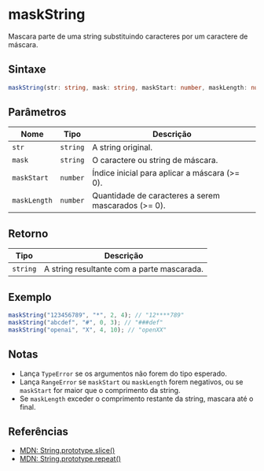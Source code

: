 # maskString

Mascara parte de uma string substituindo caracteres por um caractere de máscara.

## Sintaxe
```typescript
maskString(str: string, mask: string, maskStart: number, maskLength: number): string
```

## Parâmetros

| Nome         | Tipo      | Descrição                                                    |
|--------------|-----------|--------------------------------------------------------------|
| `str`        | `string`  | A string original.                                           |
| `mask`       | `string`  | O caractere ou string de máscara.                            |
| `maskStart`  | `number`  | Índice inicial para aplicar a máscara (>= 0).                |
| `maskLength` | `number`  | Quantidade de caracteres a serem mascarados (>= 0).          |

## Retorno

| Tipo     | Descrição                                                        |
|----------|------------------------------------------------------------------|
| `string` | A string resultante com a parte mascarada.                       |

## Exemplo
```typescript
maskString("123456789", "*", 2, 4); // "12****789"
maskString("abcdef", "#", 0, 3); // "###def"
maskString("openai", "X", 4, 10); // "openXX"
```

## Notas
- Lança `TypeError` se os argumentos não forem do tipo esperado.
- Lança `RangeError` se `maskStart` ou `maskLength` forem negativos, ou se `maskStart` for maior que o comprimento da string.
- Se `maskLength` exceder o comprimento restante da string, mascara até o final.

## Referências
- [MDN: String.prototype.slice()](https://developer.mozilla.org/pt-BR/docs/Web/JavaScript/Reference/Global_Objects/String/slice)
- [MDN: String.prototype.repeat()](https://developer.mozilla.org/pt-BR/docs/Web/JavaScript/Reference/Global_Objects/String/repeat)